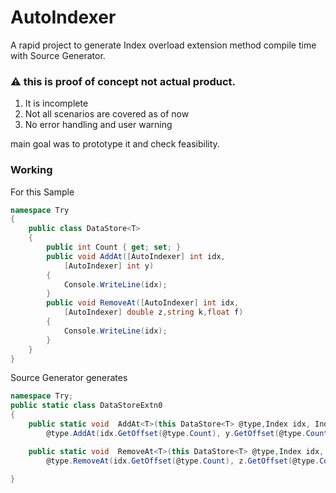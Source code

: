 # AutoIndexer
 
 A rapid project to generate Index overload extension method compile time with Source Generator.

### ⚠️ this is proof of concept not actual product.
1. It is incomplete 
2. Not all scenarios are covered as of now
3. No error handling and user warning 

main goal was to prototype it and check feasibility.



### Working
For this Sample
```cs
namespace Try
{
    public class DataStore<T>
    {
        public int Count { get; set; }
        public void AddAt([AutoIndexer] int idx, 
            [AutoIndexer] int y)
        {
            Console.WriteLine(idx);
        }
        public void RemoveAt([AutoIndexer] int idx,
            [AutoIndexer] double z,string k,float f)
        {
            Console.WriteLine(idx);
        }
    }
}
```

Source Generator generates

```cs
namespace Try;
public static class DataStoreExtn0
{
    public static void  AddAt<T>(this DataStore<T> @type,Index idx, Index y)=>
        @type.AddAt(idx.GetOffset(@type.Count), y.GetOffset(@type.Count));

    public static void  RemoveAt<T>(this DataStore<T> @type,Index idx, Index z, string  k, float  f)=>
        @type.RemoveAt(idx.GetOffset(@type.Count), z.GetOffset(@type.Count), k, f);

}
```
